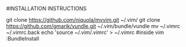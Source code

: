 #INSTALLATION INSTRUCTIONS

  git clone https://github.com/niquola/myvim.git ~/.vim/
  git clone https://github.com/gmarik/vundle.git ~/.vim/bundle/vundle
  mv ~/.vimrc ~/.vimrc.back
  echo 'source ~/.vim/.vimrc' > ~/.vimrc
  #inside vim :BundleInstall
